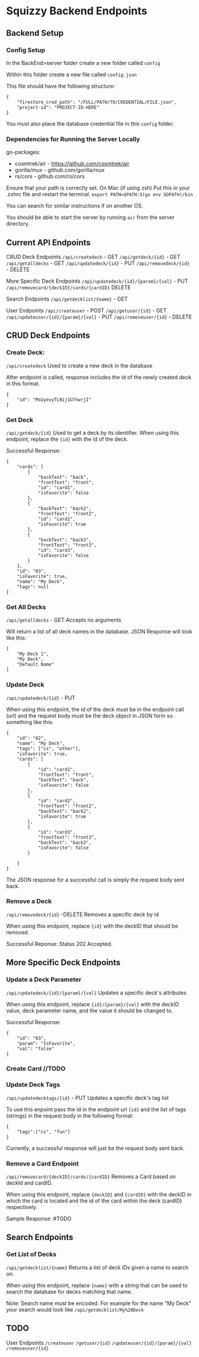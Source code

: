 # Squizzy Backend Endpoints

## Backend Setup

### Config Setup

In the BackEnd>server folder create a new folder called ```config```

Within this folder create a new file called ```config.json```

This file should have the following structure:
```
{
    "firestore_cred_path": "/FULL/PATH/TO/CREDENTIAL/FILE.json",
    "project-id": "PROJECT-ID-HERE"
}
```

You must also place the database credential file in this ```config``` folder. 

### Dependencies for Running the Server Locally
go-packages:
- cosmtrek/air - https://github.com/cosmtrek/air
- gorilla/mux - github.com/gorilla/mux
- rs/cors - github.com/rs/cors

Ensure that your path is correctly set. On Mac (if using zsh) Put this in your .zshrc file and restart the terminal. 
``` export PATH=$PATH:$(go env GOPATH)/bin ```

You can search for similar instructions if on another OS.

You should be able to start the server by running ```air``` from the server directory. 


## Current API Endpoints

CRUD Deck Endpoints
```/api/createdeck``` - GET
```/api/getdeck/{id}``` - GET
```/api/getalldecks``` - GET
```/api/updatedeck/{id}``` - PUT
```/api/removedeck/{id}``` - DELETE

More Specific Deck Endpoints
```/api/updatedeck/{id}/{param}/{val}``` - PUT
```/api/removecard/{deckID}/cards/{cardID}``` DELETE

Search Endpoints
```/api/getdecklist/{name}``` - GET

User Endpoints
```/api/createuser``` - POST
```/api/getuser/{id}``` - GET
```/api/updateuser/{id}/{param}/{val}``` - PUT
```/api/removeuser/{id}``` - DELETE


## CRUD Deck Endpoints

### Create Deck:
```/api/createdeck```
Used to create a new deck in the database

After endpoint is called, response includes the id of the newly created deck in this format. 

```
{
    "id": "MsGyevyTLNij1U7nwrjI"
}
```

### Get Deck
```/api/getdeck/{id}```
Used to get a deck by its identifier. 
When using this endpoint, replace the ```{id}``` with the id of the deck. 

Successful Response:
```
{
    "cards": [
        {
            "backText": "back",
            "frontText": "front",
            "id": "card1",
            "isFavorite": false
        },
        {
            "backText": "back2",
            "frontText": "front2",
            "id": "card2",
            "isFavorite": true
        },
        {
            "backText": "back3",
            "frontText": "front3",
            "id": "card3",
            "isFavorite": false
        }
    ],
    "id": "03",
    "isFavorite": true,
    "name": "My Deck",
    "tags": null
}
```

### Get All Decks
```/api/getalldecks``` - GET
Accepts no arguments

Will return a list of all deck names in the database. JSON Response will look like this:
```
[
    "My Deck 1",
    "My Deck",
    "Default Name"
]
```

### Update Deck
```/api/updatedeck/{id}``` - PUT

When using this endpoint, the id of the deck must be in the endpoint call (url) and the request body must be the deck object in JSON form so something like this:
```
{
	"id": "02",
    "name": "My Deck",
    "tags": ["cs", "other"],
    "isFavorite": true,
	"cards": [
		{
			"id": "card1",
			"frontText": "front",
			"backText": "back",
            "isFavorite": false
		},
        {
			"id": "card2",
			"frontText": "front2",
			"backText": "back2",
            "isFavorite": true
		},
        {
			"id": "card3",
			"frontText": "front3",
			"backText": "back3",
            "isFavorite": false
		}
		
	]
}
``` 

The JSON response for a successful call is simply the request body sent back. 

### Remove a Deck
```/api/removedeck/{id}``` -DELETE
Removes a specific deck by id

When using this endpoint, replace ```{id}``` with the deckID that should be removed. 

Successful Reponse: Status 202 Accepted.



## More Specific Deck Endpoints 

### Update a Deck Parameter
```/api/updatedeck/{id}/{param}/{val}```
Updates a specific deck's attributes

When using this endpoint, replace ```{id}/{param}/{val}``` with the deckID value, deck parameter name, and the value it should be changed to. 

Successful Response:
```
{
    "id": "03",
    "param": "IsFavorite",
    "val": "false"
}
```
### Create Card //TODO

### Update Deck Tags
```/api/updatedecktags/{id}``` - PUT
Updates a specific deck's tag list

To use this enpoint pass the id in the endpoint url ```{id}``` and the list of tags (strings) in the request body in the following format:
```
{
    "tags":["cs", "fun"]
}
```

Currently, a successful response will just be the request body sent back. 

### Remove a Card Endpoint
```/api/removecard/{deckID}/cards/{cardID}```
Removes a Card based on deckId and cardID. 

When using this endpoint, replace ```{deckID}``` and ```{cardID}``` with the deckID in which the card is located and the id of the card within the deck (cardID) respectively. 

Sample Response:
#TODO


## Search Endpoints

### Get List of Decks 
```/api/getdecklist/{name}```
Returns a list of deck IDs given a name to search on. 

When using this endpoint, replace ```{name}``` with a string that can be used to search the database for decks matching that name. 

Note: Search name must be encoded. For example for the name "My Deck" your search would look like ```/api/getdecklist/My%20Deck```

## TODO
User Endpoints
```/createuser```
```/getuser/{id}```
```/updateuser/{id}/{param}/{val}```
```/removeuser/{id}```

